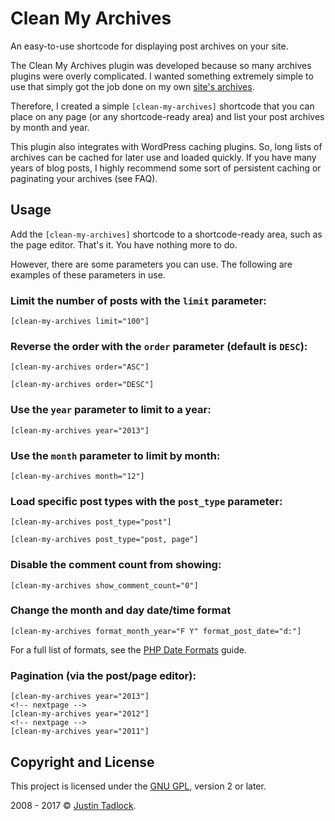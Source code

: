 # Clean My Archives

An easy-to-use shortcode for displaying post archives on your site.

The Clean My Archives plugin was developed because so many archives plugins were overly complicated.  I wanted something extremely simple to use that simply got the job done on my own [site's archives](http://justintadlock.com/archives).

Therefore, I created a simple `[clean-my-archives]` shortcode that you can place on any page (or any shortcode-ready area) and list your post archives by month and year.

This plugin also integrates with WordPress caching plugins.  So, long lists of archives can be cached for later use and loaded quickly.  If you have many years of blog posts, I highly recommend some sort of persistent caching or paginating your archives (see FAQ).

## Usage

Add the `[clean-my-archives]` shortcode to a shortcode-ready area, such as the page editor. That's it.  You have nothing more to do.

However, there are some parameters you can use.  The following are examples of these parameters in use.

### Limit the number of posts with the `limit` parameter:

	[clean-my-archives limit="100"]

### Reverse the order with the `order` parameter (default is `DESC`):

	[clean-my-archives order="ASC"]

	[clean-my-archives order="DESC"]

### Use the `year` parameter to limit to a year:

	[clean-my-archives year="2013"]

### Use the `month` parameter to limit by month:

	[clean-my-archives month="12"]

### Load specific post types with the `post_type` parameter:

	[clean-my-archives post_type="post"]

	[clean-my-archives post_type="post, page"]

### Disable the comment count from showing:

	[clean-my-archives show_comment_count="0"]

### Change the month and day date/time format

	[clean-my-archives format_month_year="F Y" format_post_date="d:"]

For a full list of formats, see the [PHP Date Formats](http://php.net/manual/en/datetime.formats.date.php) guide.

### Pagination (via the post/page editor):

	[clean-my-archives year="2013"]
	<!-- nextpage -->
	[clean-my-archives year="2012"]
	<!-- nextpage -->
	[clean-my-archives year="2011"]

## Copyright and License

This project is licensed under the [GNU GPL](http://www.gnu.org/licenses/old-licenses/gpl-2.0.html), version 2 or later.

2008 - 2017 &copy; [Justin Tadlock](http://justintadlock.com).
